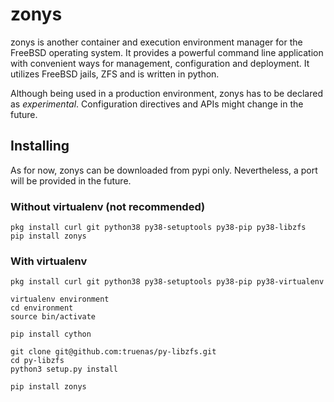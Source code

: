 # zonys
zonys is another container and execution environment manager for the FreeBSD operating system. It provides a powerful command line application with convenient ways for management, configuration and deployment. It utilizes FreeBSD jails, ZFS and is written in python.

Although being used in a production environment, zonys has to be declared as *experimental*. Configuration directives and APIs might change in the future.

## Installing
As for now, zonys can be downloaded from pypi only. Nevertheless, a port will be provided in the future.

### Without virtualenv (not recommended)
```
pkg install curl git python38 py38-setuptools py38-pip py38-libzfs
pip install zonys
```

### With virtualenv
```
pkg install curl git python38 py38-setuptools py38-pip py38-virtualenv

virtualenv environment
cd environment
source bin/activate

pip install cython

git clone git@github.com:truenas/py-libzfs.git
cd py-libzfs
python3 setup.py install

pip install zonys
```

